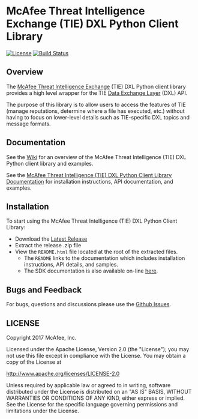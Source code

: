 # McAfee Threat Intelligence Exchange (TIE) DXL Python Client Library
[![License](https://img.shields.io/badge/License-Apache%202.0-blue.svg)](https://opensource.org/licenses/Apache-2.0)
[![Build Status](https://travis-ci.org/opendxl/opendxl-tie-client-python.png?branch=master)](https://travis-ci.org/opendxl/opendxl-tie-client-python)


## Overview

The [McAfee Threat Intelligence Exchange](http://www.mcafee.com/us/products/threat-intelligence-exchange.aspx) (TIE) DXL Python
client library provides a high level wrapper for the TIE [Data Exchange Layer](http://www.mcafee.com/us/solutions/data-exchange-layer.aspx)
(DXL) API.

The purpose of this library is to allow users to access the features of TIE (manage reputations, determine where a file has executed, etc.) without having to focus on lower-level details such as TIE-specific DXL topics and message formats.

## Documentation

See the [Wiki](https://github.com/opendxl/opendxl-tie-client-python/wiki) for an overview of the McAfee Threat Intelligence (TIE) DXL Python client library and examples.

See the [McAfee Threat Intelligence (TIE) DXL Python Client Library Documentation](https://opendxl.github.io/opendxl-tie-client-python/pydoc) for
installation instructions, API documentation, and examples.

## Installation

To start using the McAfee Threat Intelligence (TIE) DXL Python Client Library:

* Download the [Latest Release](https://github.com/opendxl/opendxl-tie-client-python/releases/latest)
* Extract the release .zip file
* View the `README.html` file located at the root of the extracted files.
  * The `README` links to the documentation which includes installation instructions, API details, and samples.
  * The SDK documentation is also available on-line [here](https://opendxl.github.io/opendxl-tie-client-python/pydoc).

## Bugs and Feedback

For bugs, questions and discussions please use the [Github Issues](https://github.com/opendxl/opendxl-tie-client-python/issues).

## LICENSE

Copyright 2017 McAfee, Inc.

Licensed under the Apache License, Version 2.0 (the "License"); you may not use this file except in compliance with the License. You may obtain a copy of the License at

http://www.apache.org/licenses/LICENSE-2.0

Unless required by applicable law or agreed to in writing, software distributed under the License is distributed on an "AS IS" BASIS, WITHOUT WARRANTIES OR CONDITIONS OF ANY KIND, either express or implied. See the License for the specific language governing permissions and limitations under the License. 
